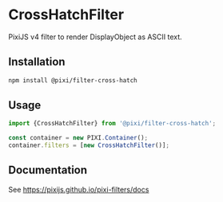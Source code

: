 # CrossHatchFilter

PixiJS v4 filter to render DisplayObject as ASCII text.

## Installation

```bash
npm install @pixi/filter-cross-hatch
```

## Usage

```js
import {CrossHatchFilter} from '@pixi/filter-cross-hatch';

const container = new PIXI.Container();
container.filters = [new CrossHatchFilter()];
```

## Documentation

See https://pixijs.github.io/pixi-filters/docs